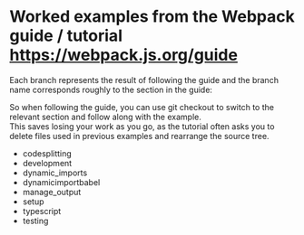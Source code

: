 # Worked examples from the Webpack guide / tutorial https://webpack.js.org/guide
Each branch represents the result of following the guide and the branch name corresponds roughly to the section in the guide:

So when following the guide, you can use git checkout <branch name> to switch to the relevant section and follow along with the example.  
This saves losing your work as you go, as the tutorial often asks you to delete files used in previous examples and rearrange the source tree.



  - codesplitting
  - development
  - dynamic_imports
  - dynamicimportbabel
  - manage_output
  - setup
  - typescript
  - testing
